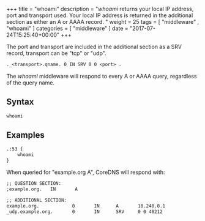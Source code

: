 +++
title = "whoami"
description = "*whoami* returns your local IP address, port and transport used. Your local IP address is returned in the additional section as either an A or AAAA record. "
weight = 25
tags = [  "middleware" , "whoami" ]
categories = [ "middleware" ]
date = "2017-07-24T15:25:40+00:00"
+++

The port and transport are included in the additional section as a SRV record, transport can be
"tcp" or "udp".

~~~ txt
._<transport>.qname. 0 IN SRV 0 0 <port> .
~~~

The *whoami* middleware will respond to every A or AAAA query, regardless of the query name.

## Syntax

~~~ txt
whoami
~~~

## Examples

~~~ txt
.:53 {
    whoami
}
~~~

When queried for "example.org A", CoreDNS will respond with:

~~~ txt
;; QUESTION SECTION:
;example.org.   IN       A

;; ADDITIONAL SECTION:
example.org.            0       IN      A       10.240.0.1
_udp.example.org.       0       IN      SRV     0 0 40212
~~~

